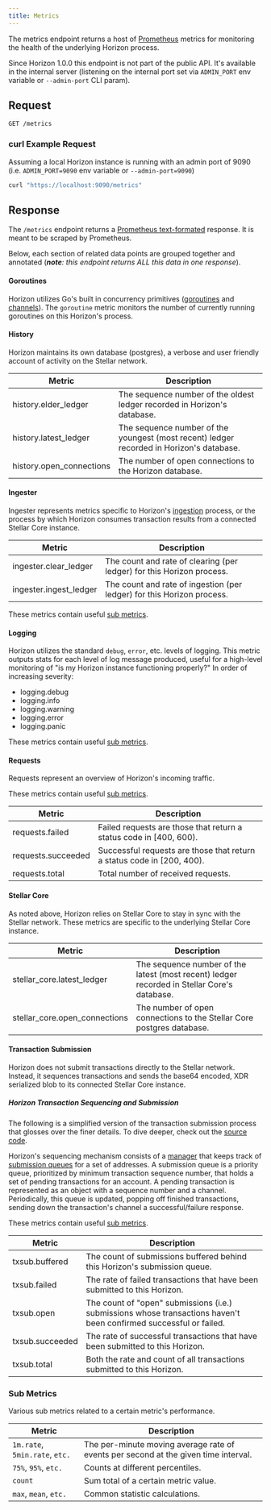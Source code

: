 ```yaml
---
title: Metrics
---
```


The metrics endpoint returns a host of [Prometheus](https://prometheus.io/) metrics for monitoring the health of the underlying Horizon process. 

Since Horizon 1.0.0 this endpoint is not part of the public API. It's available in the internal server (listening on the internal port set via `ADMIN_PORT` env variable or `--admin-port` CLI param).

## Request

```
GET /metrics
```

### curl Example Request

Assuming a local Horizon instance is running with an admin port of 9090 (i.e. `ADMIN_PORT=9090` env variable or `--admin-port=9090`)

```sh
curl "https://localhost:9090/metrics"
```


## Response

The `/metrics` endpoint returns a [Prometheus text-formated](https://prometheus.io/docs/instrumenting/exposition_formats/#text-based-format) response. It is meant to be scraped by Prometheus.

Below, each section of related data points are grouped together and annotated (***note**: this endpoint returns ALL this data in one response*).


#### Goroutines

Horizon utilizes Go's built in concurrency primitives ([goroutines](https://gobyexample.com/goroutines) and [channels](https://gobyexample.com/channels)). The `goroutine` metric monitors the number of currently running goroutines on this Horizon's process.


#### History

Horizon maintains its own database (postgres), a verbose and user friendly account of activity on the Stellar network.

|    Metric     |  Description                                                                                                                               |
| ---------------- |  ------------------------------------------------------------------------------------------------------------------------------ |
| history.elder_ledger     | The sequence number of the oldest ledger recorded in Horizon's database. |
| history.latest_ledger    | The sequence number of the youngest (most recent) ledger recorded in Horizon's database.  |
| history.open_connections | The number of open connections to the Horizon database. |


#### Ingester

Ingester represents metrics specific to Horizon's [ingestion](https://github.com/AnneNamuli/go-stellar/blob/master/services/horizon/internal/docs/reference/admin.md#ingesting-stellar-core-data) process, or the process by which Horizon consumes transaction results from a connected Stellar Core instance.

|    Metric     |  Description                                                                                                                               |
| ---------------- |  ------------------------------------------------------------------------------------------------------------------------------ |
| ingester.clear_ledger |  The count and rate of clearing (per ledger) for this Horizon process.  |
| ingester.ingest_ledger | The count and rate of ingestion (per ledger)  for this Horizon process. |

These metrics contain useful [sub metrics](#sub-metrics).


#### Logging

Horizon utilizes the standard `debug`, `error`, etc. levels of logging. This metric outputs stats for each level of log message produced, useful for a high-level monitoring of "is my Horizon instance functioning properly?" In order of increasing severity:

* logging.debug
* logging.info
* logging.warning
* logging.error
* logging.panic

These metrics contain useful [sub metrics](#sub-metrics).

#### Requests

Requests represent an overview of Horizon's incoming traffic.

These metrics contain useful [sub metrics](#sub-metrics).

|    Metric     |  Description                                                                                                                               |
| ---------------- |  ------------------------------------------------------------------------------------------------------------------------------ |
| requests.failed | Failed requests are those that return a status code in [400, 600). |
| requests.succeeded | Successful requests are those that return a status code in [200, 400). |
| requests.total | Total number of received requests.  |

#### Stellar Core
As noted above, Horizon relies on Stellar Core to stay in sync with the Stellar network. These metrics are specific to the underlying Stellar Core instance.

|    Metric     |  Description                                                                                                                               |
| ---------------- |  ------------------------------------------------------------------------------------------------------------------------------ |
| stellar_core.latest_ledger    | The sequence number of the latest (most recent) ledger recorded in Stellar Core's database.  |
| stellar_core.open_connections | The number of open connections to the Stellar Core postgres database.  |

#### Transaction Submission

Horizon does not submit transactions directly to the Stellar network. Instead, it sequences transactions and sends the base64 encoded, XDR serialized blob to its connected Stellar Core instance. 

##### Horizon Transaction Sequencing and Submission

The following is a simplified version of the transaction submission process that glosses over the finer details. To dive deeper, check out the [source code](https://github.com/AnneNamuli/go-stellar/tree/master/services/horizon/internal/txsub).

Horizon's sequencing mechanism consists of a [manager](https://github.com/AnneNamuli/go-stellar/blob/master/services/horizon/internal/txsub/sequence/manager.go) that keeps track of [submission queues](https://github.com/AnneNamuli/go-stellar/blob/master/services/horizon/internal/txsub/sequence/queue.go) for a set of addresses. A submission queue is a  priority queue, prioritized by minimum transaction sequence number, that holds a set of pending transactions for an account. A pending transaction is represented as an object with a sequence number and a channel. Periodically, this queue is updated, popping off finished transactions, sending down the transaction's channel a successful/failure response.

These metrics contain useful [sub metrics](#sub-metrics).


|    Metric     |  Description                                                                                                                               |
| ---------------- |  ------------------------------------------------------------------------------------------------------------------------------ |
| txsub.buffered | The count of submissions buffered behind this Horizon's submission queue.  |
| txsub.failed | The rate of failed transactions that have been submitted to this Horizon.  |
| txsub.open | The count of "open" submissions (i.e.) submissions whose transactions haven't been confirmed successful or failed.  |
| txsub.succeeded | The rate of successful transactions that have been submitted to this Horizon.  |
| txsub.total | Both the rate and count of all transactions submitted to this Horizon. |

### Sub Metrics
Various sub metrics related to a certain metric's performance.

|    Metric     |  Description                                                                                                                               |
| ---------------- |  ------------------------------------------------------------------------------------------------------------------------------ |
| `1m.rate`, `5min.rate`, `etc.` | The per-minute moving average rate of events per second at the given time interval.  |
| `75%`, `95%`, `etc.` | Counts at different percentiles.  |
| `count` | Sum total of a certain metric value.  |
| `max`, `mean`, `etc.` |  Common statistic calculations. |




